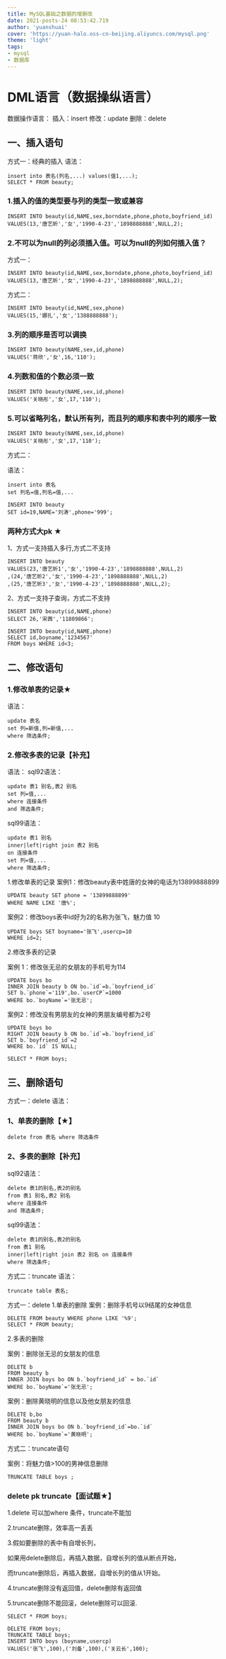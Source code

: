 ```yaml
---
title: MySQL基础之数据的增删改
date: 2021-posts-24 08:53:42.719
author: 'yuanshuai'
cover: 'https://yuan-halo.oss-cn-beijing.aliyuncs.com/mysql.png'
theme: 'light'
tags: 
- mysql
- 数据库
---
```


# DML语言（数据操纵语言）

数据操作语言：
插入：insert
修改：update
删除：delete

## 一、插入语句

方式一：经典的插入
语法：

```mysql
insert into 表名(列名,...) values(值1,...);
SELECT * FROM beauty;
```

### 1.插入的值的类型要与列的类型一致或兼容

```mysql
INSERT INTO beauty(id,NAME,sex,borndate,phone,photo,boyfriend_id)
VALUES(13,'唐艺昕','女','1990-4-23','1898888888',NULL,2);
```

### 2.不可以为null的列必须插入值。可以为null的列如何插入值？

方式一：

```mysql
INSERT INTO beauty(id,NAME,sex,borndate,phone,photo,boyfriend_id)
VALUES(13,'唐艺昕','女','1990-4-23','1898888888',NULL,2);
```

方式二：

```mysql
INSERT INTO beauty(id,NAME,sex,phone)
VALUES(15,'娜扎','女','1388888888');
```

### 3.列的顺序是否可以调换

```mysql
INSERT INTO beauty(NAME,sex,id,phone)
VALUES('蒋欣','女',16,'110');
```

### 4.列数和值的个数必须一致

```mysql
INSERT INTO beauty(NAME,sex,id,phone)
VALUES('关晓彤','女',17,'110');
```

### 5.可以省略列名，默认所有列，而且列的顺序和表中列的顺序一致

```mysql
INSERT INTO beauty(NAME,sex,id,phone)
VALUES('关晓彤','女',17,'110');
```

方式二：

语法：

```mysql
insert into 表名
set 列名=值,列名=值,...

INSERT INTO beauty
SET id=19,NAME='刘涛',phone='999';
```

### 两种方式大pk ★


1、方式一支持插入多行,方式二不支持

```mysql
INSERT INTO beauty
VALUES(23,'唐艺昕1','女','1990-4-23','1898888888',NULL,2)
,(24,'唐艺昕2','女','1990-4-23','1898888888',NULL,2)
,(25,'唐艺昕3','女','1990-4-23','1898888888',NULL,2);
```

2、方式一支持子查询，方式二不支持

```mysql
INSERT INTO beauty(id,NAME,phone)
SELECT 26,'宋茜','11809866';

INSERT INTO beauty(id,NAME,phone)
SELECT id,boyname,'1234567'
FROM boys WHERE id<3;
```

## 二、修改语句

### 1.修改单表的记录★

语法：

```mysql
update 表名
set 列=新值,列=新值,...
where 筛选条件;
```

### 2.修改多表的记录【补充】

语法：
sql92语法：

```mysql
update 表1 别名,表2 别名
set 列=值,...
where 连接条件
and 筛选条件;
```

sql99语法：

```mysql
update 表1 别名
inner|left|right join 表2 别名
on 连接条件
set 列=值,...
where 筛选条件;
```

1.修改单表的记录
案例1：修改beauty表中姓唐的女神的电话为13899888899

```mysql
UPDATE beauty SET phone = '13899888899'
WHERE NAME LIKE '唐%';
```

案例2：修改boys表中id好为2的名称为张飞，魅力值 10

```mysql
UPDATE boys SET boyname='张飞',usercp=10
WHERE id=2;
```

2.修改多表的记录

案例 1：修改张无忌的女朋友的手机号为114

```mysql
UPDATE boys bo
INNER JOIN beauty b ON bo.`id`=b.`boyfriend_id`
SET b.`phone`='119',bo.`userCP`=1000
WHERE bo.`boyName`='张无忌';
```

案例2：修改没有男朋友的女神的男朋友编号都为2号

```mysql
UPDATE boys bo
RIGHT JOIN beauty b ON bo.`id`=b.`boyfriend_id`
SET b.`boyfriend_id`=2
WHERE bo.`id` IS NULL;

SELECT * FROM boys;
```

## 三、删除语句

方式一：delete
语法：

### 1、单表的删除【★】

```mysql
delete from 表名 where 筛选条件
```

### 2、多表的删除【补充】

sql92语法：

```mysql
delete 表1的别名,表2的别名
from 表1 别名,表2 别名
where 连接条件
and 筛选条件;
```

sql99语法：

```mysql
delete 表1的别名,表2的别名
from 表1 别名
inner|left|right join 表2 别名 on 连接条件
where 筛选条件;
```

方式二：truncate
语法：

```mysql
truncate table 表名;
```

方式一：delete
1.单表的删除
案例：删除手机号以9结尾的女神信息

```mysql
DELETE FROM beauty WHERE phone LIKE '%9';
SELECT * FROM beauty;
```

2.多表的删除

案例：删除张无忌的女朋友的信息

```mysql
DELETE b
FROM beauty b
INNER JOIN boys bo ON b.`boyfriend_id` = bo.`id`
WHERE bo.`boyName`='张无忌';
```

案例：删除黄晓明的信息以及他女朋友的信息

```mysql
DELETE b,bo
FROM beauty b
INNER JOIN boys bo ON b.`boyfriend_id`=bo.`id`
WHERE bo.`boyName`='黄晓明';
```

方式二：truncate语句

案例：将魅力值>100的男神信息删除

```mysql
TRUNCATE TABLE boys ;
```

### delete pk truncate【面试题★】

1.delete 可以加where 条件，truncate不能加

2.truncate删除，效率高一丢丢

3.假如要删除的表中有自增长列，

如果用delete删除后，再插入数据，自增长列的值从断点开始，

而truncate删除后，再插入数据，自增长列的值从1开始。

4.truncate删除没有返回值，delete删除有返回值

5.truncate删除不能回滚，delete删除可以回滚.



```mysql
SELECT * FROM boys;

DELETE FROM boys;
TRUNCATE TABLE boys;
INSERT INTO boys (boyname,usercp)
VALUES('张飞',100),('刘备',100),('关云长',100);
```